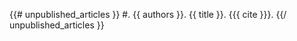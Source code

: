 {{# unpublished_articles }}
#. {{ authors }}. {{ title }}. {{{ cite }}}.
{{/ unpublished_articles }}
